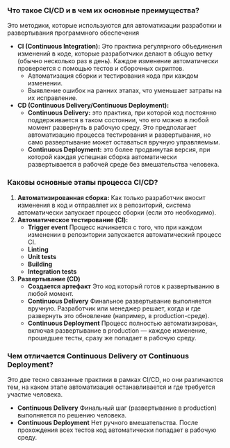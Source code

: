 

### Что такое CI/CD и в чем их основные преимущества?

Это методики, которые используются для автоматизации разработки и развертывания программного обеспечения

- **CI (Continuous Integration):** Это практика регулярного объединения изменений в коде, которые 
разработчики делают в общую ветку (обычно несколько раз в день). Каждое изменение автоматически проверяется 
с помощью тестов и сборочных скриптов.
  - Автоматизация сборки и тестирования кода при каждом изменении.
  - Выявление ошибок на ранних этапах, что уменьшает затраты на их исправление.
- **CD (Continuous Delivery/Continuous Deployment):**
  - **Continuous Delivery:** это практика, при которой код постоянно поддерживается в таком состоянии, что 
  его можно в любой момент развернуть в рабочую среду. Это предполагает автоматизацию процесса тестирования 
  и развертывания, но само развертывание может оставаться вручную управляемым.
  - **Continuous Deployment:** это более продвинутая версия, при которой каждая успешная сборка автоматически 
  развертывается в рабочей среде без вмешательства человека.

### Каковы основные этапы процесса CI/CD?

1. **Автоматизированная сборка:** Как только разработчик вносит изменения в код и отправляет их в репозиторий,
   система автоматически запускает процесс сборки (если это необходимо).
2. **Автоматическое тестирование (CI):**
   - **Trigger event** Процесс начинается с того, что при каждом изменении в репозитории запускается
     автоматический процесс CI.
   - **Linting**
   - **Unit tests**
   - **Building**
   - **Integration tests**
3. **Развертывание (CD)**
   - **Создается артефакт** Это код который готов к развертыванию в любой момент.
   - **Continuous Delivery** Финальное развертывание выполняется вручную. Разработчик или менеджер решает,
     когда и где развернуть это обновление (например, в production-среде).
   - **Continuous Deployment** Процесс полностью автоматизирован, включая развертывание в production — каждое
     изменение, прошедшее тесты, сразу же попадает в рабочую среду.

### Чем отличается Continuous Delivery от Continuous Deployment?

Это две тесно связанные практики в рамках CI/CD, но они различаются тем, на каком этапе автоматизация
останавливается и где требуется участие человека.

- **Continuous Delivery** Финальный шаг (развертывание в production) выполняется по решению человека.
- **Continuous Deployment** Нет ручного вмешательства. После прохождения всех тестов код автоматически попадает 
в рабочую среду.

